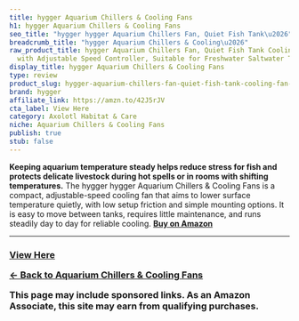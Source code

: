 ```yaml
---
title: hygger Aquarium Chillers & Cooling Fans
h1: hygger Aquarium Chillers & Cooling Fans
seo_title: "hygger hygger Aquarium Chillers Fan, Quiet Fish Tank\u2026"
breadcrumb_title: "hygger Aquarium Chillers & Cooling\u2026"
raw_product_title: hygger Aquarium Chillers Fan, Quiet Fish Tank Cooling Fan Equipment
  with Adjustable Speed Controller, Suitable for Freshwater Saltwater Tanks
display_title: hygger Aquarium Chillers & Cooling Fans
type: review
product_slug: hygger-aquarium-chillers-fan-quiet-fish-tank-cooling-fan-equipment-with-7f28ffb7
brand: hygger
affiliate_link: https://amzn.to/42J5rJV
cta_label: View Here
category: Axolotl Habitat & Care
niche: Aquarium Chillers & Cooling Fans
publish: true
stub: false
---
```


<div id="intro" class="full-width">
  <p><strong>Keeping aquarium temperature steady helps reduce stress for fish and protects delicate livestock during hot spells or in rooms with shifting temperatures.</strong> The hygger hygger Aquarium Chillers & Cooling Fans is a compact, adjustable-speed cooling fan that aims to lower surface temperature quietly, with low setup friction and simple mounting options. It is easy to move between tanks, requires little maintenance, and runs steadily day to day for reliable cooling. <a href="https://amzn.to/42J5rJV" rel="nofollow sponsored noopener" target="_blank"><strong>Buy on Amazon</strong></a></p>
</div>

<hr />
<h3 id="pros-cons">
<p><a class="btn" href="https://amzn.to/42J5rJV" target="_blank" rel="nofollow sponsored noopener">View Here</a></p>
<p><a href="/roundups/axolotl-habitat-care/aquarium-chillers-cooling-fans/">← Back to Aquarium Chillers & Cooling Fans</a></p>
<aside class="disclosure">This page may include sponsored links. As an Amazon Associate, this site may earn from qualifying purchases.</aside>

